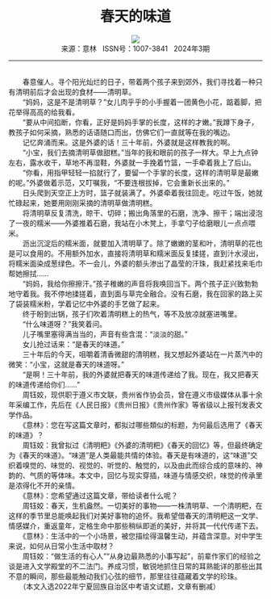 # <center>春天的味道</center>

<div align=center><img src="https://raw.githubusercontent.com/leaguecn/magazines/main/img_authors/%d7%f7%d5%df%a3%ba%d6%dc%ee%da%e6%af.jpg"></div>

<center>来源：意林   ISSN号：1007-3841   2024年3期</center>

* * *

<br>　　春意催人。寻个阳光灿烂的日子，带着两个孩子来到郊外，我们寻找着一种只有清明前后才会出现的食材——清明草。  
　　“妈妈，这是不是清明草？”女儿肉乎乎的小手握着一团黄色小花，踮着脚，把花举得高高的给我看。  
　　“要从中间掐断，你看，正好是妈妈手掌的长度，这样的才嫩。”我蹲下身子，教孩子如何采摘，熟悉的话语随口而出，仿佛它们一直就等在我的嘴边。  
　　记忆奔涌而来。这是外婆的话！三十年前，外婆就是这样教我的啊。  
　　“小宝，我们去摘清明草做甜糕。”当年的我和眼前的孩子一样大。早上九点钟左右，露水收干，草地不再湿鞋，外婆就一手挽着竹篮，一手牵着我上了后山。  
　　“你看，用指甲轻轻一掐就行了，要留一个手掌的长度，这样的清明草是最嫩的呢。”外婆做着示范，又叮嘱我，“不要连根拔掉，它会重新长出来的。”  
　　日头爬到天空正上方时，篮子就装满了。外婆牵着我往回走。吃过午饭，她就忙碌起来，她要用刚刚采摘的清明草做清明糕。  
　　将清明草反复清洗，晾干、切碎；搬出角落里的石磨，洗净、擦干；端出浸泡了一夜的糯米——外婆推着石磨，我站在小木凳上，手拿勺子给磨眼儿一点点喂米。  
　　沥出沉淀后的糯米面，就要加入清明草了。除了嫩嫩的茎和叶，清明草的花也是可以食用的。不用额外加水，直接将清明草和糯米面反复揉搓，直到汁水浸出，将糯米面染成葱绿色。不一会儿，外婆的额头渗出了晶莹的汗珠，我赶紧找来毛巾帮她擦拭……  
　　“妈妈，我给你擦擦汗。”孩子稚嫩的声音将我唤回当下。两个孩子正兴致勃勃地守着我。我不停地揉搓着，直到面与草完全融合。没有石磨，我在回家的路上买了袋装糯米粉，学着记忆中外婆的手艺做了起来。  
　　终于盼到出锅，孩子们吹着清明糕上的热气，等不及放凉就塞进嘴里。  
　　“什么味道呀？”我笑着问。  
　　儿子嘴里塞得满当当的，声音有些含混：“淡淡的甜。”  
　　女儿抢过话来：“是春天的味道。”  
　　三十年后的今天，咀嚼着清香微甜的清明糕，我又想起外婆站在一片蒸汽中的微笑：“小宝，这就是春天的味道呀。”  
　　“是啊！三十年前，我的外婆就把春天的味道传递给了我。现在，我又把春天的味道传递给你们……”  
　　周钰姣，现供职于遵义市文联，贵州省作协会员，曾在遵义市级媒体从事十余年采编工作，先后在《人民日报》《贵州日报》《贵州作家》等省级以上报刊发表文学作品。  
　　《意林》：您在写这篇文章时，都拟过哪些類似的标题，为何最后选用了《春天的味道》？  
　　周钰姣：我曾拟过《清明粑》《外婆的清明粑》《春天的回忆》等，但最终确定为《春天的味道》。“味道”是人类最能共情的体验。春天是有味道的，这“味道”交织着嗅觉的、味觉的、视觉的、听觉的、触觉的，以及由此而综合成的意味的、神韵的、气质的等体味。本文中，回忆与现实穿插，味道与情感交织，味觉的传承里是浓得化不开的亲情。  
　　《意林》：您希望通过这篇文章，带给读者什么呢？  
　　周钰姣：春天，生机盎然。一切美好的事物——一株清明草、一个清明粑，在这样的季节里总能唤起我们对美好事物的追怀。我希望借春天的清明粑这一文学、情感媒介，重返童年，定格生命中那些稍纵即逝的美好，并将其一代代传递下去。  
　　《意林》：生活中的一个小场景，被您描绘得温馨生动，并蕴含深意。对中学生来说，如何从日常小生活中取材？  
　　周钰姣：“做生活的有心人”“从身边最熟悉的小事写起”，前辈作家们的经验之谈是进入文学殿堂的不二法门。养成习惯，敏锐地抓住日常的耳熟能详的那些出其不意的瞬间，那些最能触动我们心弦的细节，那里往往蕴藏着文学的珍珠。  
　　（本文入选2022年宁夏回族自治区中考语文试题，文章有删减）
